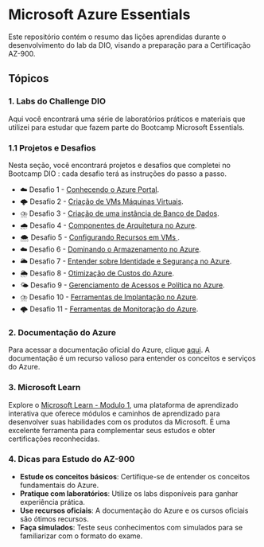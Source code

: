 # Microsoft Azure Essentials
Este repositório contém o resumo das lições aprendidas durante o desenvolvimento do lab da DIO, visando a preparação para a Certificação AZ-900.

## Tópicos

### 1. Labs do Challenge DIO
Aqui você encontrará uma série de laboratórios práticos e materiais que utilizei para estudar que fazem parte do Bootcamp Microsoft Essentials.

### 1.1 Projetos e Desafios
Nesta seção, você encontrará projetos e desafios que completei no Bootcamp DIO : cada desafio terá as instruções do passo a passo.

- ☁️ Desafio 1 - [Conhecendo o Azure Portal](https://github.com/igorferrer-data/documentacao-azure/blob/main/01%20-%20Azure%20Portal.md). 
- 🌩️ Desafio 2 - [Criação de VMs Máquinas Virtuais](https://github.com/igorferrer-data/documentacao-azure/blob/main/02%20-%20Maquinas%20Virtuais(Virtual%20Machine).md).
- ⛈️ Desafio 3 - [Criação de uma instância de Banco de Dados](https://github.com/igorferrer-data/documentacao-azure/blob/main/03%20-%20Banco%20de%20dados(DataBase).md).
- 🌧️ Desafio 4 - [Componentes de Arquitetura no Azure](https://github.com/igorferrer-data/documentacao-azure/blob/main/04%20-%20Componentes%20de%20Arquitetura%20no%20Azure.md).
- 🌨️ Desafio 5 - [Configurando Recursos em VMs ](https://github.com/igorferrer-data/documentacao-azure/blob/main/05%20-%20Configurar%20recursos%20em%20Vms.md).
- ☁️ Desafio 6 - [Dominando o Armazenamento no Azure](https://github.com/igorferrer-data/documentacao-azure/blob/main/06%20-%20Configurar%20Armazenamento%20(Storage).md).
- 🌥️ Desafio 7 - [Entender sobre Identidade e Segurança no Azure](https://github.com/igorferrer-data/documentacao-azure/blob/main/07%20-%20Microsoft%20Entra%20ID%20e%20Security.md).
- 🌦️ Desafio 8 - [Otimização de Custos do Azure](https://github.com/igorferrer-data/documentacao-azure/blob/main/08%20-%20Otimiza%C3%A7%C3%A3o%20de%20Custos%20do%20Azure.md).
- 🌤️ Desafio 9 - [Gerenciamento de Acessos e Política no Azure](https://github.com/igorferrer-data/documentacao-azure/blob/main/09%20-%20Gerenciamento%20de%20acessos%20e%20politicas%20no%20azure.md).
- ⛈️ Desafio 10 - [Ferramentas de Implantação no Azure](https://github.com/igorferrer-data/documentacao-azure/blob/main/10%20-%20Ferramentas%20de%20Implanta%C3%A7%C3%A3o%20e%20Gerenciamento%20no%20Azure.md).
- 🌩️ Desafio 11 - [Ferramentas de Monitoração do Azure](https://github.com/igorferrer-data/documentacao-azure/blob/main/11%20-%20Monitoramento%20Inteligente.md).


### 2. Documentação do Azure
Para acessar a documentação oficial do Azure, clique [aqui](https://learn.microsoft.com/pt-br/azure/). A documentação é um recurso valioso para entender os conceitos e serviços do Azure.

### 3. Microsoft Learn 

Explore o [Microsoft Learn - Modulo 1](https://learn.microsoft.com/en-us/training/modules/describe-azure-compute-networking-services/1-introduction), uma plataforma de aprendizado interativa que oferece módulos e caminhos de aprendizado para desenvolver suas habilidades com os produtos da Microsoft. É uma excelente ferramenta para complementar seus estudos e obter certificações reconhecidas.

### 4. Dicas para Estudo do AZ-900
- **Estude os conceitos básicos**: Certifique-se de entender os conceitos fundamentais do Azure.
- **Pratique com laboratórios**: Utilize os labs disponíveis para ganhar experiência prática.
- **Use recursos oficiais**: A documentação do Azure e os cursos oficiais são ótimos recursos.
- **Faça simulados**: Teste seus conhecimentos com simulados para se familiarizar com o formato do exame.
